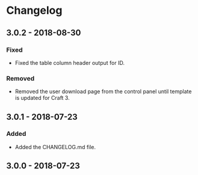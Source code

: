 # Changelog

## 3.0.2 - 2018-08-30
### Fixed
- Fixed the table column header output for ID.
### Removed
- Removed the user download page from the control panel until template is updated for Craft 3.

## 3.0.1 - 2018-07-23
### Added
- Added the CHANGELOG.md file.

## 3.0.0 - 2018-07-23
